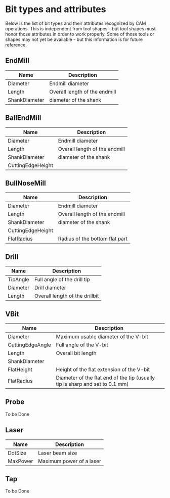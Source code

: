 # Bit types and attributes

Below is the list of bit types and their attributes recognized by CAM operations.
This is independent from tool shapes - but tool shapes must honor those attributes in order to work properly.
Some of those tools or shapes may not yet be available - but this information is for future reference.

## EndMill

| Name | Description |
| -------- | ------- |
| Diameter | Endmill diameter |
| Length | Overall length of the endmill |
| ShankDiameter | diameter of the shank |

## BallEndMill

| Name | Description |
| -------- | ------- |
| Diameter | Endmill diameter |
| Length | Overall length of the endmill |
| ShankDiameter | diameter of the shank |
| CuttingEdgeHeight | |


## BullNoseMill

| Name | Description |
| -------- | ------- |
| Diameter | Endmill diameter |
| Length | Overall length of the endmill |
| ShankDiameter | diameter of the shank |
| CuttingEdgeHeight | |
| FlatRadius | Radius of the bottom flat part |


## Drill

| Name | Description |
| -------- | ------- |
| TipAngle | Full angle of the drill tip |
| Diameter | Drill diameter |
| Length | Overall length of the drillbit |


## VBit

| Name | Description |
| -------- | ------- |
| Diameter | Maximum usable diameter of the V-bit |
| CuttingEdgeAngle | Full angle of the V-bit |
| Length | Overall bit length |
| ShankDiameter ||
| FlatHeight | Height of the flat extension of the V-bit |
| FlatRadius | Diameter of the flat end of the tip (usually tip is sharp and set to 0.1 mm) |

## Probe

To be Done

## Laser

| Name | Description |
| -------- | ------- |
| DotSize | Laser beam size |
| MaxPower | Maximum power of a laser |


## Tap

To be Done
